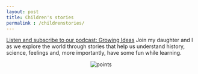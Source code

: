 ```yaml
---
layout: post
title: Children's stories
permalink : /childrenstories/
---
```

[Listen and subscribe to our podcast: Growing Ideas](https://open.spotify.com/show/494KDFYrilVSSlCDshu7qt?si=17b15924bc9448da)
Join my daughter and I as we explore the world through stories that help us understand history, science, feelings and, more importantly, have some fun while learning. 

<div style="text-align: center;" style="margin:50px 50px 50px 50px">
<img src="{{ site.baseurl }}/images/growingideas.png" alt="points" >
</div>